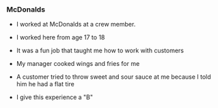 ### McDonalds

- I worked at McDonalds at a crew member. 

- I worked here from age 17 to 18

- It was a fun job that taught me how to work with customers

- My manager cooked wings and fries for me

- A customer tried to throw sweet and sour sauce at me because I told him he had a flat tire

- I give this experience a "B"

